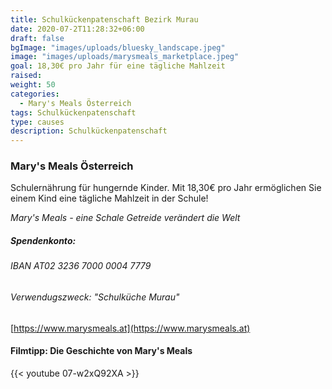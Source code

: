```yaml
---
title: Schulkückenpatenschaft Bezirk Murau
date: 2020-07-2T11:28:32+06:00
draft: false
bgImage: "images/uploads/bluesky_landscape.jpeg"
image: "images/uploads/marysmeals_marketplace.jpeg"
goal: 18,30€ pro Jahr für eine tägliche Mahlzeit
raised: 
weight: 50
categories:
  - Mary's Meals Österreich
tags: Schulkückenpatenschaft
type: causes
description: Schulkückenpatenschaft
---
```


### Mary's Meals Österreich
Schulernährung für hungernde Kinder. 
Mit 18,30€ pro Jahr ermöglichen Sie einem Kind eine tägliche Mahlzeit in der Schule!
<!--more-->

_Mary's Meals - eine Schale Getreide verändert die Welt_
##### Spendenkonto:
###### IBAN AT02 3236 7000 0004 7779
###### 
###### Verwendugszweck: "Schulküche Murau"
<!-- ###### Verein: „Mary’s Meals – Schulernährung für hungernde Kinder“
###### Steinbauergasse 15/24
###### 1120 Wien, Österreich
###### Tel: +43 664 88933572
###### E-Mail: info@marysmeals.at
###### ZVR: 815375485 -->

[https://www.marysmeals.at](https://www.marysmeals.at)





#### Filmtipp: Die Geschichte von Mary's Meals
{{< youtube 07-w2xQ92XA >}}